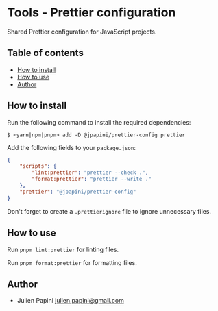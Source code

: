 # Tools - Prettier configuration <!-- omit in toc -->

Shared Prettier configuration for JavaScript projects.

## Table of contents <!-- omit in toc -->

-   [How to install](#how-to-install)
-   [How to use](#how-to-use)
-   [Author](#author)

## How to install

Run the following command to install the required dependencies:

```shell
$ <yarn|npm|pnpm> add -D @jpapini/prettier-config prettier
```

Add the following fields to your `package.json`:

```json
{
    "scripts": {
        "lint:prettier": "prettier --check .",
        "format:prettier": "prettier --write ."
    },
    "prettier": "@jpapini/prettier-config"
}
```

Don't forget to create a `.prettierignore` file to ignore unnecessary files.

## How to use

Run `pnpm lint:prettier` for linting files.

Run `pnpm format:prettier` for formatting files.

## Author

-   Julien Papini <julien.papini@gmail.com>
